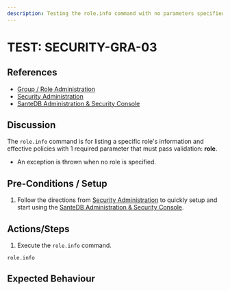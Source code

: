 ```yaml
---
description: Testing the role.info command with no parameters specified.
---
```


# TEST: SECURITY-GRA-03

## References

* [Group / Role Administration](../../../../../operations/host-administration/santedb-icdr-admin-console/group-role-management.md)
* [Security Administration](../../../../../operations/security-administration/#demo-environment) 
* [SanteDB Administration & Security Console](../../../../../operations/host-administration/santedb-icdr-admin-console/)

## Discussion

The `role.info` command is for listing a specific role's information and effective policies with 1 required parameter that must pass validation: **role**. 

* An exception is thrown when no role is specified.

## Pre-Conditions / Setup

1. Follow the directions from [Security Administration](../../../../../operations/security-administration/#demo-environment) to quickly setup and start using the [SanteDB Administration & Security Console](../../../../../operations/host-administration/santedb-icdr-admin-console/).

## Actions/Steps

1. Execute the `role.info` command.

```text
role.info
```

## Expected Behaviour

